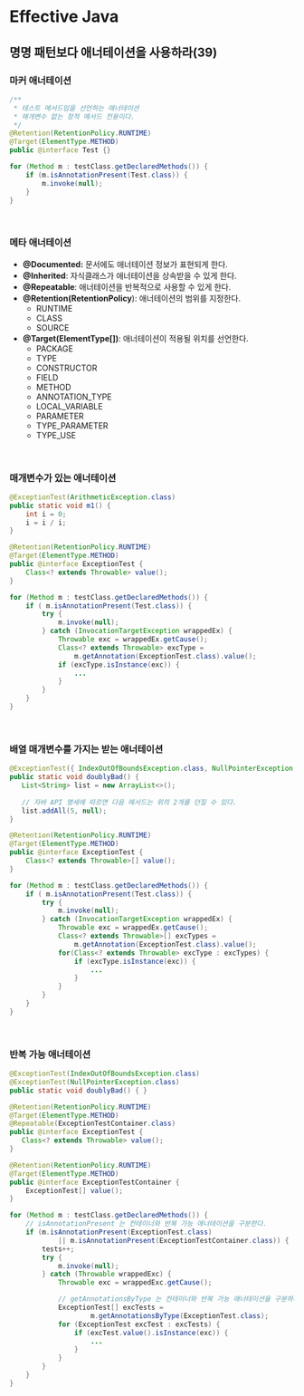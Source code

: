 # Effective Java 
## 명명 패턴보다 애너테이션을 사용하라(39)

### **마커 애너테이션**
~~~java
/**
 * 테스트 메서드임을 선언하는 애너테이션
 * 매개변수 없는 정적 메서드 전용이다.
 */
@Retention(RetentionPolicy.RUNTIME) 
@Target(ElementType.METHOD)
public @interface Test {}
~~~

~~~java
for (Method m : testClass.getDeclaredMethods()) {
    if (m.isAnnotationPresent(Test.class)) {
        m.invoke(null);
    }
}
~~~

<br>

### **메타 애너테이션**
* **@Documented:** 문서에도 애너테이션 정보가 표현되게 한다.
* **@Inherited**: 자식클래스가 애너테이션을 상속받을 수 있게 한다.
* **@Repeatable**: 애너테이션을 반복적으로 사용할 수 있게 한다.
* **@Retention(RetentionPolicy**): 애너테이션의 범위를 지정한다.
    * RUNTIME
    * CLASS
    * SOURCE
*  **@Target(ElementType[])**: 애너테이션이 적용될 위치를 선언한다.
    * PACKAGE
    * TYPE
    * CONSTRUCTOR
    * FIELD
    * METHOD
    * ANNOTATION_TYPE
    * LOCAL_VARIABLE
    * PARAMETER
    * TYPE_PARAMETER
    * TYPE_USE

<br>

### **매개변수가 있는 애너테이션**
~~~java
@ExceptionTest(ArithmeticException.class)
public static void m1() {
    int i = 0;
    i = i / i;
}
~~~
~~~java
@Retention(RetentionPolicy.RUNTIME)
@Target(ElementType.METHOD)
public @interface ExceptionTest {
    Class<? extends Throwable> value();
}
~~~
~~~java
for (Method m : testClass.getDeclaredMethods()) {
    if ( m.isAnnotationPresent(Test.class)) {
        try {
            m.invoke(null);
        } catch (InvocationTargetException wrappedEx) {
            Throwable exc = wrappedEx.getCause();
            Class<? extends Throwable> excType =
                m.getAnnotation(ExceptionTest.class).value();
            if (excType.isInstance(exc)) {
                ...
            }
        }
    }
}
~~~

<br>


### **배열 매개변수를 가지는 받는 애너테이션**
~~~java
@ExceptionTest({ IndexOutOfBoundsException.class, NullPointerException.class })
public static void doublyBad() {
   List<String> list = new ArrayList<>();
   
   // 자바 API 명세에 따르면 다음 메서드는 위의 2개를 던질 수 있다.
   list.addAll(5, null);
}
~~~
~~~java
@Retention(RetentionPolicy.RUNTIME)
@Target(ElementType.METHOD)
public @interface ExceptionTest {
    Class<? extends Throwable>[] value();
}
~~~
~~~java
for (Method m : testClass.getDeclaredMethods()) {
    if ( m.isAnnotationPresent(Test.class)) {
        try {
            m.invoke(null);
        } catch (InvocationTargetException wrappedEx) {
            Throwable exc = wrappedEx.getCause();
            Class<? extends Throwable>[] excTypes =
                m.getAnnotation(ExceptionTest.class).value();
            for(Class<? extends Throwable> excType : excTypes) {
                if (excType.isInstance(exc)) {
                    ...
                }            
            }
        }
    }
}
~~~

<br>

### **반복 가능 애너테이션**
~~~java
@ExceptionTest(IndexOutOfBoundsException.class)
@ExceptionTest(NullPointerException.class)
public static void doublyBad() { }
~~~
~~~java
@Retention(RetentionPolicy.RUNTIME)
@Target(ElementType.METHOD)
@Repeatable(ExceptionTestContainer.class)
public @interface ExceptionTest {
   Class<? extends Throwable> value();
}

@Retention(RetentionPolicy.RUNTIME)
@Target(ElementType.METHOD)
public @interface ExceptionTestContainer {
    ExceptionTest[] value();
}
~~~
~~~java
for (Method m : testClass.getDeclaredMethods()) {
    // isAnnotationPresent 는 컨테이너와 반복 가능 애너테이션을 구분한다.
    if (m.isAnnotationPresent(ExceptionTest.class)
            || m.isAnnotationPresent(ExceptionTestContainer.class)) {
        tests++;
        try {
            m.invoke(null);
        } catch (Throwable wrappedExc) {
            Throwable exc = wrappedExc.getCause();

            // getAnnotationsByType 는 컨테이너와 반복 가능 애너테이션을 구분하지 않는다.
            ExceptionTest[] excTests =
                    m.getAnnotationsByType(ExceptionTest.class);
            for (ExceptionTest excTest : excTests) {
                if (excTest.value().isInstance(exc)) {
                    ...
                }
            }
        }
    }
}
~~~